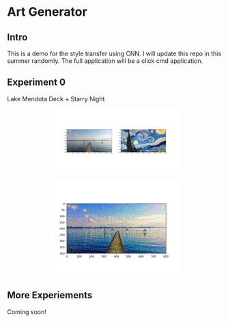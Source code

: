 # Art Generator

## Intro
This is a demo for the style transfer using CNN. I will update this repo in this summer randomly. The full application will be a click cmd application. <br />

## Experiment 0
Lake Mendota Deck + Starry Night

<p align="center">
    <img width="300" src="result/mendota_starry_night_original.png">
</p>

<p align="center">
    <img width="300"src="result/lake_mendota_with_starry_night.png">
</p>


## More Experiements
Coming soon!